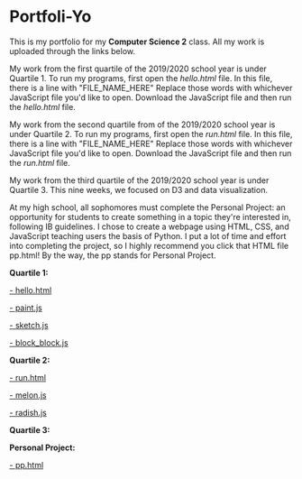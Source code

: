 # Portfoli-Yo
This is my portfolio for my **Computer Science 2** class. 
All my work is uploaded through the links below. 

My  work from the first quartile of the 2019/2020 school year is under Quartile 1.
To run my programs, first open the _hello.html_ file. 
In this file, there is a line with "FILE_NAME_HERE"
Replace those words with whichever JavaScript file you'd like to open.
Download the JavaScript file and then run the _hello.html_ file.

My work from the second quartile from of the 2019/2020 school year is under Quartile 2.
To run my programs, first open the _run.html_ file. 
In this file, there is a line with "FILE_NAME_HERE"
Replace those words with whichever JavaScript file you'd like to open.
Download the JavaScript file and then run the _run.html_ file. 

My work from the third quartile of the 2019/2020 school year is under Quartile 3.
This nine weeks, we focused on D3 and data visualization. 

At my high school, all sophomores must complete the Personal Project: an opportunity for students to create something in a topic they're interested in, following IB guidelines. I chose to create a webpage using HTML, CSS, and JavaScript teaching users the basis of Python. I put a lot of time and effort into completing the project, so I highly recommend you click that HTML file pp.html! By the way, the pp stands for Personal Project.

**Quartile 1:**

[- hello.html](https://github.com/chinceve000/Portfoli-Yo/blob/master/hello.html)

[- paint.js](https://github.com/chinceve000/Portfoli-Yo/blob/master/paint.js)

[- sketch.js](https://github.com/chinceve000/Portfoli-Yo/blob/master/sketch.js)

[- block_block.js](https://github.com/chinceve000/Portfoli-Yo/blob/master/block_block.js)

**Quartile 2:**

[- run.html](https://github.com/chinceve000/Portfoli-Yo/blob/master/run.html)

[- melon.js](https://github.com/chinceve000/Portfoli-Yo/blob/master/fruit.js)

[- radish.js](https://github.com/chinceve000/Portfoli-Yo/blob/master/radish.js)

**Quartile 3:**


**Personal Project:**

[- pp.html]()
